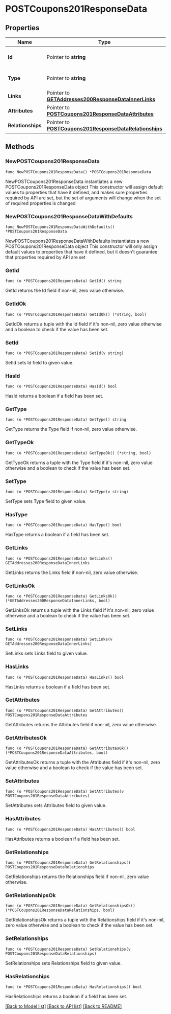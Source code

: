 # POSTCoupons201ResponseData

## Properties

Name | Type | Description | Notes
------------ | ------------- | ------------- | -------------
**Id** | Pointer to **string** | The resource&#39;s id | [optional] 
**Type** | Pointer to **string** | The resource&#39;s type | [optional] [default to "coupons"]
**Links** | Pointer to [**GETAddresses200ResponseDataInnerLinks**](GETAddresses200ResponseDataInnerLinks.md) |  | [optional] 
**Attributes** | Pointer to [**POSTCoupons201ResponseDataAttributes**](POSTCoupons201ResponseDataAttributes.md) |  | [optional] 
**Relationships** | Pointer to [**POSTCoupons201ResponseDataRelationships**](POSTCoupons201ResponseDataRelationships.md) |  | [optional] 

## Methods

### NewPOSTCoupons201ResponseData

`func NewPOSTCoupons201ResponseData() *POSTCoupons201ResponseData`

NewPOSTCoupons201ResponseData instantiates a new POSTCoupons201ResponseData object
This constructor will assign default values to properties that have it defined,
and makes sure properties required by API are set, but the set of arguments
will change when the set of required properties is changed

### NewPOSTCoupons201ResponseDataWithDefaults

`func NewPOSTCoupons201ResponseDataWithDefaults() *POSTCoupons201ResponseData`

NewPOSTCoupons201ResponseDataWithDefaults instantiates a new POSTCoupons201ResponseData object
This constructor will only assign default values to properties that have it defined,
but it doesn't guarantee that properties required by API are set

### GetId

`func (o *POSTCoupons201ResponseData) GetId() string`

GetId returns the Id field if non-nil, zero value otherwise.

### GetIdOk

`func (o *POSTCoupons201ResponseData) GetIdOk() (*string, bool)`

GetIdOk returns a tuple with the Id field if it's non-nil, zero value otherwise
and a boolean to check if the value has been set.

### SetId

`func (o *POSTCoupons201ResponseData) SetId(v string)`

SetId sets Id field to given value.

### HasId

`func (o *POSTCoupons201ResponseData) HasId() bool`

HasId returns a boolean if a field has been set.

### GetType

`func (o *POSTCoupons201ResponseData) GetType() string`

GetType returns the Type field if non-nil, zero value otherwise.

### GetTypeOk

`func (o *POSTCoupons201ResponseData) GetTypeOk() (*string, bool)`

GetTypeOk returns a tuple with the Type field if it's non-nil, zero value otherwise
and a boolean to check if the value has been set.

### SetType

`func (o *POSTCoupons201ResponseData) SetType(v string)`

SetType sets Type field to given value.

### HasType

`func (o *POSTCoupons201ResponseData) HasType() bool`

HasType returns a boolean if a field has been set.

### GetLinks

`func (o *POSTCoupons201ResponseData) GetLinks() GETAddresses200ResponseDataInnerLinks`

GetLinks returns the Links field if non-nil, zero value otherwise.

### GetLinksOk

`func (o *POSTCoupons201ResponseData) GetLinksOk() (*GETAddresses200ResponseDataInnerLinks, bool)`

GetLinksOk returns a tuple with the Links field if it's non-nil, zero value otherwise
and a boolean to check if the value has been set.

### SetLinks

`func (o *POSTCoupons201ResponseData) SetLinks(v GETAddresses200ResponseDataInnerLinks)`

SetLinks sets Links field to given value.

### HasLinks

`func (o *POSTCoupons201ResponseData) HasLinks() bool`

HasLinks returns a boolean if a field has been set.

### GetAttributes

`func (o *POSTCoupons201ResponseData) GetAttributes() POSTCoupons201ResponseDataAttributes`

GetAttributes returns the Attributes field if non-nil, zero value otherwise.

### GetAttributesOk

`func (o *POSTCoupons201ResponseData) GetAttributesOk() (*POSTCoupons201ResponseDataAttributes, bool)`

GetAttributesOk returns a tuple with the Attributes field if it's non-nil, zero value otherwise
and a boolean to check if the value has been set.

### SetAttributes

`func (o *POSTCoupons201ResponseData) SetAttributes(v POSTCoupons201ResponseDataAttributes)`

SetAttributes sets Attributes field to given value.

### HasAttributes

`func (o *POSTCoupons201ResponseData) HasAttributes() bool`

HasAttributes returns a boolean if a field has been set.

### GetRelationships

`func (o *POSTCoupons201ResponseData) GetRelationships() POSTCoupons201ResponseDataRelationships`

GetRelationships returns the Relationships field if non-nil, zero value otherwise.

### GetRelationshipsOk

`func (o *POSTCoupons201ResponseData) GetRelationshipsOk() (*POSTCoupons201ResponseDataRelationships, bool)`

GetRelationshipsOk returns a tuple with the Relationships field if it's non-nil, zero value otherwise
and a boolean to check if the value has been set.

### SetRelationships

`func (o *POSTCoupons201ResponseData) SetRelationships(v POSTCoupons201ResponseDataRelationships)`

SetRelationships sets Relationships field to given value.

### HasRelationships

`func (o *POSTCoupons201ResponseData) HasRelationships() bool`

HasRelationships returns a boolean if a field has been set.


[[Back to Model list]](../README.md#documentation-for-models) [[Back to API list]](../README.md#documentation-for-api-endpoints) [[Back to README]](../README.md)


